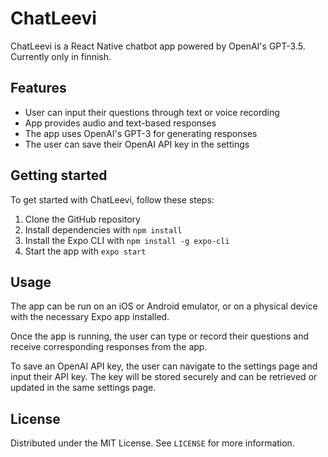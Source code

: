 # ChatLeevi

ChatLeevi is a React Native chatbot app powered by OpenAI's GPT-3.5.
Currently only in finnish.

## Features

- User can input their questions through text or voice recording
- App provides audio and text-based responses
- The app uses OpenAI's GPT-3 for generating responses
- The user can save their OpenAI API key in the settings

## Getting started

To get started with ChatLeevi, follow these steps:

1. Clone the GitHub repository
2. Install dependencies with `npm install`
3. Install the Expo CLI with `npm install -g expo-cli`
4. Start the app with `expo start`

## Usage

The app can be run on an iOS or Android emulator, or on a physical device with the necessary Expo app installed.

Once the app is running, the user can type or record their questions and receive corresponding responses from the app.

To save an OpenAI API key, the user can navigate to the settings page and input their API key. The key will be stored securely and can be retrieved or updated in the same settings page.

## License

Distributed under the MIT License. See `LICENSE` for more information.

